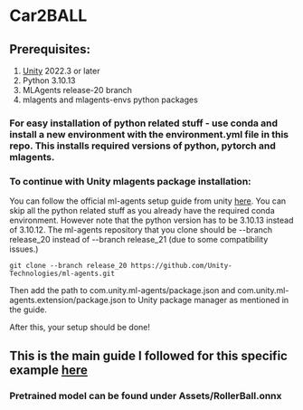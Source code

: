 # Car2BALL

## Prerequisites:

1. [Unity](https://unity.com/download) 2022.3 or later
2. Python 3.10.13  
3. MLAgents release-20 branch
4. mlagents and mlagents-envs python packages

### For easy installation of python related stuff - use conda and install a new environment with the environment.yml file in this repo. This installs required versions of python, pytorch and mlagents.

### To continue with Unity mlagents package installation: 

You can follow the official ml-agents setup guide from unity [here](https://unity-technologies.github.io/ml-agents/Installation/). You can skip all the python related stuff as you already have the required conda environment. However note that the python version has to be 3.10.13 instead of 3.10.12. The ml-agents repository that you clone should be --branch release_20 instead of --branch release_21 (due to some compatibility issues.) 

```
git clone --branch release_20 https://github.com/Unity-Technologies/ml-agents.git
```

Then add the path to com.unity.ml-agents/package.json and com.unity.ml-agents.extension/package.json to Unity package manager as mentioned in the guide.

After this, your setup should be done!

## This is the main guide I followed for this specific example [here](https://unity-technologies.github.io/ml-agents/Learning-Environment-Create-New/)

### Pretrained model can be found under Assets/RollerBall.onnx

